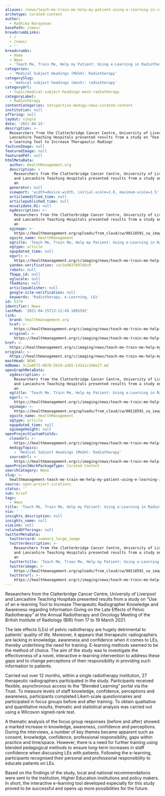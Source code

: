 ```yaml
---
aliases: /news/teach-me-train-me-help-my-patient-using-e-learning-in-radiotherapy
archetype: curated-content
author:
  - Radhika Narayanan
basePath: /news/
breadcrumbLinks:
  - /
  - /news/
  - ''
breadcrumbs:
  - Home
  - News
  - 'Teach Me, Train Me, Help my Patient: Using e-Learning in Radiotherapy'
categories:
  - 'Medical Subject Headings (MeSH): Radiotherapy'
categorySlug:
  - 'medical subject headings (mesh): radiotherapy'
categoryUrl:
  - topic/medical-subject-headings-mesh-radiotherapy
categoryLabel:
  - Radiotherapy
contentCategories: netspective-medigy-news-curated-content
institution: null
offering: null
layOut: single
date: '2021-04-15'
description: >-
  Researchers from the Clatterbridge Cancer Centre, University of Liverpool and
  Lancashire Teaching Hospitals presented results from a study on “Use of an
  e-learning Tool to Increase Therapeutic Radiogr
favIconImage: null
featuredImage: null
featuredPdf: null
htmlMetaData:
  author: HealthManagement.org
  description: >
    Researchers from the Clatterbridge Cancer Centre, University of Liverpool
    and Lancashire Teaching Hospitals presented results from a study on “Use of
    an
  generator: null
  viewport: 'width=device-width, initial-scale=1.0, maximum-scale=1.5'
  articlemodified_time: null
  articlepublished_time: null
  msvalidate.01: null
  ogdescription: >-
    Researchers from the Clatterbridge Cancer Centre, University of Liverpool
    and Lancashire Teaching Hospitals presented results from a study on “Use of
    an
  ogimage: >-
    https://healthmanagement.org/uploads/from_cloud/cw/00118591_cw_image_wi_81813bd13f16c92422bf7afa407dcf9c.jpg
  ogsite_name: HealthManagement
  ogtitle: 'Teach Me, Train Me, Help my Patient: Using e-Learning in Radiotherapy'
  ogtype: article
  ogupdated_time: null
  ogurl: >-
    https://healthmanagement.org/c/imaging/news/teach-me-train-me-help-my-patient-using-e-learning-in-radiotherapy
  yandex-verification: cac5e9037607d6c0
  robots: null
  fbapp_id: null
  oglocale: null
  fbadmins: null
  articlepublisher: null
  google-site-verification: null
  keywords: 'Radiotherapy, e-Learning, LEs'
id: 5374
identifier: News
lastMod: '2021-04-15T13:12:49.109559Z'
link:
  brand: healthmanagement.org
  href: >-
    https://healthmanagement.org/c/imaging/news/teach-me-train-me-help-my-patient-using-e-learning-in-radiotherapy
  original: >-
    https://healthmanagement.org/c/imaging/news/teach-me-train-me-help-my-patient-using-e-learning-in-radiotherapy
href: >-
  https://healthmanagement.org/c/imaging/news/teach-me-train-me-help-my-patient-using-e-learning-in-radiotherapy
original: >-
  https://healthmanagement.org/c/imaging/news/teach-me-train-me-help-my-patient-using-e-learning-in-radiotherapy
mastHead: NEWS
mdName: 3c2a0572-0076-5b19-a3b5-133a1c348e17.md
openGraphMetaData:
  ogdescription: >-
    Researchers from the Clatterbridge Cancer Centre, University of Liverpool
    and Lancashire Teaching Hospitals presented results from a study on “Use of
    an
  ogtitle: 'Teach Me, Train Me, Help my Patient: Using e-Learning in Radiotherapy'
  ogurl: >-
    https://healthmanagement.org/c/imaging/news/teach-me-train-me-help-my-patient-using-e-learning-in-radiotherapy
  ogimage: >-
    https://healthmanagement.org/uploads/from_cloud/cw/00118591_cw_image_wi_81813bd13f16c92422bf7afa407dcf9c.jpg
  ogsite_name: HealthManagement
  ogtype: article
  ogupdated_time: null
  ogimageheight: null
openProjectCustomFields:
  cleanUrl: >-
    https://healthmanagement.org/c/imaging/news/teach-me-train-me-help-my-patient-using-e-learning-in-radiotherapy
  medigyTopics:
    - 'Medical Subject Headings (MeSH): Radiotherapy'
  sourceUrl: >-
    https://healthmanagement.org/c/imaging/news/teach-me-train-me-help-my-patient-using-e-learning-in-radiotherapy
openProjectWorkPackageType: Curated Content
searchCategory: News
slug: >-
  healthmanagement-teach-me-train-me-help-my-patient-using-e-learning-in-radiotherapy
source: open-project-curations
status: ''
sub: brief
tags:
  - News
title: 'Teach Me, Train Me, Help my Patient: Using e-Learning in Radiotherapy'
via: ' '
insights_description: null
insights_name: null
viaLink: null
relatedOfferings: null
twitterMetaData:
  twittercard: summary_large_image
  twitterdescription: >-
    Researchers from the Clatterbridge Cancer Centre, University of Liverpool
    and Lancashire Teaching Hospitals presented results from a study on “Use of
    an
  twittertitle: 'Teach Me, Train Me, Help my Patient: Using e-Learning in Radiotherapy'
  twitterimage: >-
    https://healthmanagement.org/uploads/from_cloud/cw/00118591_cw_image_wi_81813bd13f16c92422bf7afa407dcf9c.jpg
  twitterurl: >-
    https://healthmanagement.org/c/imaging/news/teach-me-train-me-help-my-patient-using-e-learning-in-radiotherapy
---
```

<p>Researchers from the Clatterbridge Cancer Centre, University of Liverpool and Lancashire Teaching Hospitals presented results from a study on “Use of an e-learning Tool to Increase Therapeutic Radiographer Knowledge and Awareness regarding Information Giving on the Late Effects of Pelvic Radiotherapy” at the&nbsp;Annual Radiotherapy and Oncology&nbsp;Meeting of the British Institute of Radiology (BIR) from&nbsp;17 to 19 March 2021.</p><p>The late effects (LEs) of pelvic radiotherapy are hugely detrimental to patients’ quality of life. Moreover, it appears that therapeutic radiographers are lacking in knowledge, awareness and confidence when it comes to LEs, thereby underlining the need for training. E-learning methods seemed to be the method of choice.&nbsp;The aim of the study was to investigate the effectiveness of a novel, interactive e-learning intervention to address these gaps and to change perceptions of their responsibility in providing such information to patients.&nbsp;</p><p>Carried out over 12 months, within a single radiotherapy institution, 27 therapeutic radiographers participated in the study. Participants received flexible, asynchronous access to the “Blended Learning” portal via the Trust. To measure levels of staff knowledge, confidence, perceptions and awareness, participants completed Likert-scale questionnaires and participated in focus groups before and after training. To obtain qualitative and quantitative results, thematic and statistical analysis was carried out using a Wilcoxon signed-rank test.&nbsp;</p><p>A thematic analysis of the focus group responses (before and after) showed a marked increase in knowledge, awareness, confidence and perceptions. During the interviews, a number of key themes became apparent such as consent, knowledge, confidence, professional responsibility, gaps within practice and time/space. However, there is a need for further training using blended pedagogical methods to ensure long-term increases in staff confidence when discussing LEs with patients. Following the e-learning, participants recognised their personal and professional responsibility to educate patients on LEs.&nbsp;</p><p>Based on the findings of the study, local and national recommendations were sent to the institution, Higher Education institutions and policy makers. In short, the interactive e-learning tool developed especially for this study proved to be successful and opens up more possibilities for the future.&nbsp;</p>